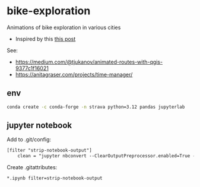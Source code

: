 # bike-exploration

Animations of bike exploration in various cities

- Inspired by this [this post](https://www.reddit.com/r/dataisbeautiful/comments/f8nu0c/oc_this_is_how_londons_street_grid_reveals_using/)

See:

- https://medium.com/@tjukanov/animated-routes-with-qgis-9377c1f16021
- https://anitagraser.com/projects/time-manager/

## env

```bash
conda create -c conda-forge -n strava python=3.12 pandas jupyterlab
```

## jupyter notebook

Add to .git/config:

```txt
[filter "strip-notebook-output"]
    clean = "jupyter nbconvert --ClearOutputPreprocessor.enabled=True --to=notebook --stdin --stdout --log-level=ERROR"
```

Create .gitattributes:

```txt
*.ipynb filter=strip-notebook-output
```
